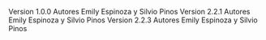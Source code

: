 
Version 1.0.0
Autores Emily Espinoza y Silvio Pinos
Version 2.2.1
Autores Emily Espinoza y Silvio Pinos
Version 2.2.3
Autores Emily Espinoza y Silvio Pinos

